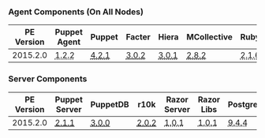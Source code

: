 ### Agent Components (On All Nodes)

<table>
  <thead>
    <tr>
      <th>PE Version</th> <th>Puppet Agent</th> <th>Puppet</th> <th>Facter</th> <th>Hiera</th> <th>MCollective</th> <th>Ruby</th> <th>OpenSSL</th>
    </tr>
  </thead>

  <tbody>
    <tr><td>2015.2.0</td> <td><abbr title="ubuntu-12.04-amd64, sles-11-x86_64, el-6-x86_64, el-7-x86_64, ubuntu-14.04-amd64, sles-12-x86_64, ubuntu-12.04-i386, ubuntu-14.04-i386">1.2.2</abbr></td> <td><a href="/puppet/4.2/reference/release_notes.html#puppet-421"><abbr title="ubuntu-12.04-amd64, sles-11-x86_64, el-6-x86_64, el-7-x86_64, ubuntu-14.04-amd64, sles-12-x86_64, ubuntu-12.04-i386, ubuntu-14.04-i386">4.2.1</abbr></a></td> <td><a href="/facter/3.0/release_notes.html#facter-302"><abbr title="ubuntu-12.04-amd64, sles-11-x86_64, el-6-x86_64, el-7-x86_64, ubuntu-14.04-amd64, sles-12-x86_64, ubuntu-12.04-i386, ubuntu-14.04-i386">3.0.2</abbr></a></td> <td><a href="/hiera/3.0/release_notes.html#hiera-301"><abbr title="ubuntu-12.04-amd64, sles-11-x86_64, el-6-x86_64, el-7-x86_64, ubuntu-14.04-amd64, sles-12-x86_64, ubuntu-12.04-i386, ubuntu-14.04-i386">3.0.1</abbr></a></td> <td><a href="/mcollective/releasenotes.html"><abbr title="ubuntu-12.04-amd64, sles-11-x86_64, el-6-x86_64, el-7-x86_64, ubuntu-14.04-amd64, sles-12-x86_64, ubuntu-12.04-i386, ubuntu-14.04-i386">2.8.2</abbr></a></td> <td><abbr title="ubuntu-12.04-amd64, sles-11-x86_64, el-6-x86_64, el-7-x86_64, ubuntu-14.04-amd64, sles-12-x86_64, ubuntu-12.04-i386, ubuntu-14.04-i386">2.1.6</abbr></td> <td><abbr title="ubuntu-12.04-amd64, sles-11-x86_64, el-6-x86_64, el-7-x86_64, ubuntu-14.04-amd64, sles-12-x86_64, ubuntu-12.04-i386, ubuntu-14.04-i386">1.0.0s</abbr></td></tr>
  </tbody>
</table>

### Server Components

<table>
  <thead>
    <tr>
      <th>PE Version</th> <th>Puppet Server</th> <th>PuppetDB</th> <th>r10k</th> <th>Razor Server</th> <th>Razor Libs</th> <th>PostgreSQL</th> <th>Java</th> <th>ActiveMQ</th> <th>Nginx</th>
    </tr>
  </thead>

  <tbody>
    <tr><td>2015.2.0</td> <td><a href="/puppetserver/2.1/release_notes.html#puppet-server-211"><abbr title="ubuntu-12.04-amd64, sles-11-x86_64, el-6-x86_64, el-7-x86_64, ubuntu-14.04-amd64, sles-12-x86_64">2.1.1</abbr></a></td> <td><a href="/puppetdb/3.0/release_notes.html"><abbr title="ubuntu-12.04-amd64, sles-11-x86_64, el-6-x86_64, el-7-x86_64, ubuntu-14.04-amd64, sles-12-x86_64">3.0.0</abbr></a></td> <td><a href="https://github.com/puppetlabs/r10k/blob/master/CHANGELOG.mkd#202"><abbr title="ubuntu-12.04-amd64, sles-11-x86_64, el-6-x86_64, el-7-x86_64, ubuntu-14.04-amd64, sles-12-x86_64">2.0.2</abbr></a></td> <td><abbr title="el-6-x86_64, el-7-x86_64">1.0.1</abbr></td> <td><abbr title="el-6-x86_64, el-7-x86_64">1.0.1</abbr></td> <td><abbr title="ubuntu-12.04-amd64, sles-11-x86_64, el-6-x86_64, el-7-x86_64, ubuntu-14.04-amd64, sles-12-x86_64">9.4.4</abbr></td> <td><abbr title="ubuntu-12.04-amd64, sles-11-x86_64, el-6-x86_64, el-7-x86_64, ubuntu-14.04-amd64, sles-12-x86_64">1.8.0</abbr></td> <td><abbr title="ubuntu-12.04-amd64, sles-11-x86_64, el-6-x86_64, el-7-x86_64, ubuntu-14.04-amd64, sles-12-x86_64">5.11.1</abbr></td> <td><abbr title="ubuntu-12.04-amd64, sles-11-x86_64, el-6-x86_64, el-7-x86_64, ubuntu-14.04-amd64, sles-12-x86_64">1.8.0</abbr></td></tr>
  </tbody>
</table>

